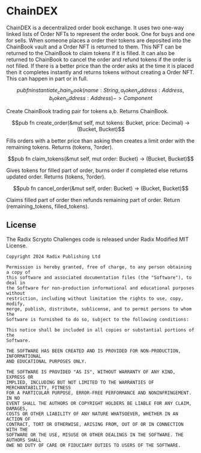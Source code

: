 # ChainDEX

ChainDEX is a decentralized order book exchange. It uses two one-way linked lists of Order NFTs to represent the order book. One for buys and one for sells. When someone places a order their tokens are deposited into the ChainBook vault and a Order NFT is returned to them. This NFT can be returned to the ChainBook to claim tokens if it is filled. It can also be returned to ChainBook to cancel the order and refund tokens if the order is not filled. If there is a better price than the order asks at the time it is placed then it completes instantly and returns tokens without creating a Order NFT. This can happen in part or in full.

```math
pub fn instantiate_chain_book(name: String, a_token_address: Address, b_token_address: Address) -> Component
```
Create ChainBook trading pair for tokens a,b. Returns ChainBook.

```math
pub fn create_order(&mut self, mut tokens: Bucket, price: Decimal) -> (Bucket, Bucket)
```
Fills orders with a better price than asking then creates a limit order with the remaining tokens. Returns (tokens, ?order).

```math
pub fn claim_tokens(&mut self, mut order: Bucket) -> (Bucket, Bucket)
```
Gives tokens for filled part of order, burns order if completed else returns updated order. Returns (tokens, ?order).

```math
pub fn cancel_order(&mut self, order: Bucket) -> (Bucket, Bucket)
```
Claims filled part of order then refunds remaining part of order. Return (remaining_tokens, filled_tokens).

## License

The Radix Scrypto Challenges code is released under Radix Modified MIT License.

    Copyright 2024 Radix Publishing Ltd

    Permission is hereby granted, free of charge, to any person obtaining a copy of
    this software and associated documentation files (the "Software"), to deal in
    the Software for non-production informational and educational purposes without
    restriction, including without limitation the rights to use, copy, modify,
    merge, publish, distribute, sublicense, and to permit persons to whom the
    Software is furnished to do so, subject to the following conditions:

    This notice shall be included in all copies or substantial portions of the
    Software.

    THE SOFTWARE HAS BEEN CREATED AND IS PROVIDED FOR NON-PRODUCTION, INFORMATIONAL
    AND EDUCATIONAL PURPOSES ONLY.

    THE SOFTWARE IS PROVIDED "AS IS", WITHOUT WARRANTY OF ANY KIND, EXPRESS OR
    IMPLIED, INCLUDING BUT NOT LIMITED TO THE WARRANTIES OF MERCHANTABILITY, FITNESS
    FOR A PARTICULAR PURPOSE, ERROR-FREE PERFORMANCE AND NONINFRINGEMENT. IN NO
    EVENT SHALL THE AUTHORS OR COPYRIGHT HOLDERS BE LIABLE FOR ANY CLAIM, DAMAGES,
    COSTS OR OTHER LIABILITY OF ANY NATURE WHATSOEVER, WHETHER IN AN ACTION OF
    CONTRACT, TORT OR OTHERWISE, ARISING FROM, OUT OF OR IN CONNECTION WITH THE
    SOFTWARE OR THE USE, MISUSE OR OTHER DEALINGS IN THE SOFTWARE. THE AUTHORS SHALL
    OWE NO DUTY OF CARE OR FIDUCIARY DUTIES TO USERS OF THE SOFTWARE.